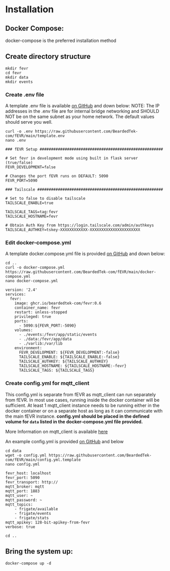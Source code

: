 # Installation

## Docker Compose:
docker-compose is the preferred installation method
## Create directory structure
```
mkdir fevr
cd fevr
mkdir data
mkdir events
```

### Create .env file
A template .env file is available [on GitHub](https://raw.githubusercontent.com/BeardedTek-com/fEVR/main/template.env) and down below:
NOTE: The IP addresses in the .env file are for internal bridge networking and SHOULD NOT be on the same subnet as your home network.
The default values should serve you well.

```
curl -o .env https://raw.githubusercontent.com/BeardedTek-com/fEVR/main/template.env
nano .env
```
```
### fEVR Setup ######################################################

# Set fevr in development mode using built in flask server (true/false)
FEVR_DEVELOPMENT=false

# Changes the port fEVR runs on DEFAULT: 5090
FEVR_PORT=5090

### Tailscale #######################################################

# Set to false to disable tailscale
TAILSCALE_ENABLE=true

TAILSCALE_TAGS=tag:fevr
TAILSCALE_HOSTNAME=fevr

# Obtain Auth Key from https://login.tailscale.com/admin/authkeys
TAILSCALE_AUTHKEY=tskey-XXXXXXXXXXXX-XXXXXXXXXXXXXXXXXXXXXX
```
### Edit docker-compose.yml
A template docker.compose.yml file is provided [on GitHub](https://raw.githubusercontent.com/BeardedTek-com/fEVR/main/docker-compose.yml) and down below:

```
cd ..
curl -o docker-compose.yml https://raw.githubusercontent.com/BeardedTek-com/fEVR/main/docker-compose.yml
nano docker-compose.yml
```
```
version: '2.4'
services:
  fevr:
    image: ghcr.io/beardedtek-com/fevr:0.6
    container_name: fevr
    restart: unless-stopped
    privileged: true
    ports:
      - 5090:${FEVR_PORT:-5090}
    volumes:
      - ./events:/fevr/app/static/events
      - ./data:/fevr/app/data
      - ./varlib:/var/lib
    environment:
      FEVR_DEVELOPMENT: ${FEVR_DEVELOPMENT:-false}
      TAILSCALE_ENABLE: ${TAILSCALE_ENABLE:-false}
      TAILSCALE_AUTHKEY: ${TAILSCALE_AUTHKEY}
      TAILSCALE_HOSTNAME: ${TAILSCALE_HOSTNAME:-fevr}
      TAILSCALE_TAGS: ${TAILSCALE_TAGS}
```

### Create config.yml for mqtt_client
This config.yml is separate from fEVR as mqtt_client can run separately from fEVR.
In most use cases, running inside the docker container will be sufficient.
At least 1 mqtt_client instance needs to be running either in the docker container or on a separate host as long as it can communicate with the main fEVR instance.
**config.yml should be placed in the defined volume for `data` listed in the docker-compose.yml file provided.**

More Information on mqtt_client is available [here](https://ghost.fevr.video/mqtt-client)

An example config.yml is provided [on GitHub](https://raw.githubusercontent.com/BeardedTek-com/fEVR/main/config.yml.template) and below
```
cd data
wget -o config.yml https://raw.githubusercontent.com/BeardedTek-com/fEVR/main/config.yml.template
nano config.yml
```
```
fevr_host: localhost
fevr_port: 5090
fevr_transport: http://
mqtt_broker: mqtt
mqtt_port: 1883
mqtt_user: ~
mqtt_password: ~
mqtt_topics:
    - frigate/available
    - frigate/events
    - frigate/stats
mqtt_apikey: 128-bit-apikey-from-fevr
verbose: true
```
```
cd ..
```

## Bring the system up:
```
docker-compose up -d
```